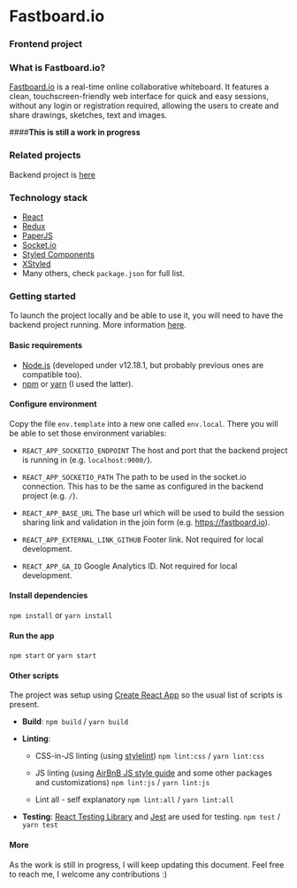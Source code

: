 # Fastboard.io

### Frontend project

### What is Fastboard.io?

[Fastboard.io](https://fastboard.io) is a real-time online collaborative whiteboard. It features a clean, touchscreen-friendly web interface for quick and easy sessions, without any login or registration required, allowing the users to create and share drawings, sketches, text and images.

####**This is still a work in progress**

### Related projects

Backend project is [here](https://github.com/jmsaugar/fastboard.io.back)

### Technology stack

- [React](https://github.com/facebook/react)
- [Redux](https://github.com/reduxjs/redux)
- [PaperJS](https://github.com/paperjs)
- [Socket.io](https://github.com/socketio/socket.io)
- [Styled Components](https://github.com/styled-components/styled-components)
- [XStyled](https://github.com/gregberge/xstyled)
- Many others, check `package.json` for full list.

### Getting started

To launch the project locally and be able to use it, you will need to have the backend project running. More information [here](https://github.com/jmsaugar/fastboard.io.back/blob/master/README.md).

#### Basic requirements

- [Node.js](https://nodejs.org/en/) (developed under v12.18.1, but probably previous ones are compatible too).
- [npm](https://www.npmjs.com/) or [yarn](https://yarnpkg.com/) (I used the latter).

#### Configure environment

Copy the file `env.template` into a new one called `env.local`. There you will be able to set those environment variables:

- `REACT_APP_SOCKETIO_ENDPOINT` The host and port that the backend project is running in (e.g. `localhost:9000/`).

- `REACT_APP_SOCKETIO_PATH` The path to be used in the socket.io connection. This has to be the same as configured in the backend project (e.g. `/`).

- `REACT_APP_BASE_URL` The base url which will be used to build the session sharing link and validation in the join form (e.g. https://fastboard.io).

- `REACT_APP_EXTERNAL_LINK_GITHUB` Footer link. Not required for local development.

- `REACT_APP_GA_ID` Google Analytics ID. Not required for local development.

#### Install dependencies

`npm install` or `yarn install`

#### Run the app

`npm start` or `yarn start`

#### Other scripts

The project was setup using [Create React App](https://github.com/facebook/create-react-app) so the usual list of scripts is present.

* **Build**: `npm build` / `yarn build`

* **Linting**:
  - CSS-in-JS linting (using [stylelint](https://github.com/stylelint/stylelint))
  `npm lint:css` / `yarn lint:css`

  - JS linting (using [AirBnB JS style guide](https://github.com/airbnb/javascript) and some other packages and customizations)
  `npm lint:js` / `yarn lint:js`

  - Lint all - self explanatory
  `npm lint:all` / `yarn lint:all`

* **Testing**: [React Testing Library](https://github.com/testing-library/react-testing-library) and [Jest](https://github.com/facebook/jest) are used for testing.
  `npm test` / `yarn test`

#### More

As the work is still in progress, I will keep updating this document. Feel free to reach me, I welcome any contributions :)
